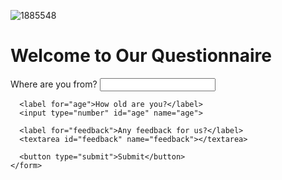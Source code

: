 ![1885548](https://github.com/Kamandepolo/Kamandepolo.github.io/assets/152022350/02aae40e-e338-48ac-8be5-a2df658ae156)
<!The Don html>
<html lang="en">
<head>
  <meta charset="UTF-8">
  <meta name="viewport" content="width=device-width, initial-scale=1.0">
  <title>Questionnaire with Live Background</title>
  <link rel="stylesheet" href="styles.css">
</head>
<body>
  <div class="background"></div>
  <div class="container">
    <h1>Welcome to Our Questionnaire</h1>
    <form id="questionForm">
      <label for="origin">Where are you from?</label>
      <input type="text" id="origin" name="origin">

      <label for="age">How old are you?</label>
      <input type="number" id="age" name="age">

      <label for="feedback">Any feedback for us?</label>
      <textarea id="feedback" name="feedback"></textarea>

      <button type="submit">Submit</button>
    </form>
  </div>

  <script src="script.js"></script>
</body>
</html>
